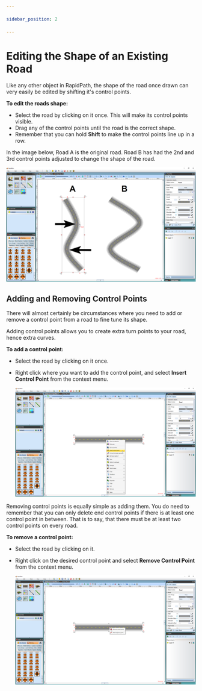 ```yaml
---

sidebar_position: 2

---
```

# Editing the Shape of an Existing Road

Like any other object in RapidPath, the shape of the road once drawn can very easily be edited by shifting it's control points.

**To edit the roads shape:**

- Select the road by clicking on it once. This will make its control
   points visible.
- Drag any of the control points until the road is the correct shape.
- Remember that you can hold **Shift** to make the control points line up in a row.

In the image below, Road A is the original road. Road B has had the 2nd and 3rd control points adjusted to change the shape of the road.

![Road_Control_Points](./assets/Road_Control_Points.png)

## Adding and Removing Control Points

There will almost certainly be circumstances where you need to add or remove a control point from a road to fine tune its shape.

Adding control points allows you to create extra turn points to your road, hence extra curves.

**To add a control point:**

- Select the road by clicking on it once.
- Right click where you want to add the control point, and select **Insert Control Point** from the context menu.

    ![Adding_a_Control_Point](./assets/Adding_a_Control_Point.png)

Removing control points is equally simple as adding them. You do need to remember that you can only delete end control points if there is at least one control point in between. That is to say, that there must be at least two control points on every road.

**To remove a control point:**

- Select the road by clicking on it.
- Right click on the desired control point and select **Remove Control Point** from the context menu.

    ![Removing_a_Control_Point](./assets/Removing_a_Control_Point.png)
